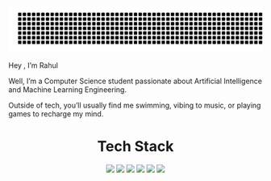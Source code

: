 ![gitartwork](gitartwork.svg)


Hey , I’m Rahul

Well, I’m a Computer Science student passionate about Artificial Intelligence and Machine Learning Engineering.

Outside of tech, you’ll usually find me swimming, vibing to music, or playing games to recharge my mind.


<div align="center">
  <h1>
    Tech Stack
  </h1>
</div>

<p align="center">

<!-- Languages -->
<img src="https://skillicons.dev/icons?i=python,java,cpp" />


<!-- Backend -->
<img src="https://skillicons.dev/icons?i=django,flask" />

<!-- Databases & ORMs -->
<img src="https://skillicons.dev/icons?i=postgres,mysql" />

<!-- AI / ML / Data -->
<img src="https://skillicons.dev/icons?i=anaconda,python,pytorch,tensorflow,sklearn,opencv,fastapi,docker,git,vscode" />

<!-- DevOps / Infra -->
<img src="https://skillicons.dev/icons?i=aws,azure" />

<!-- Tools & Utilities -->
<img src="https://skillicons.dev/icons?i=linux,ubuntu" />

</p>

